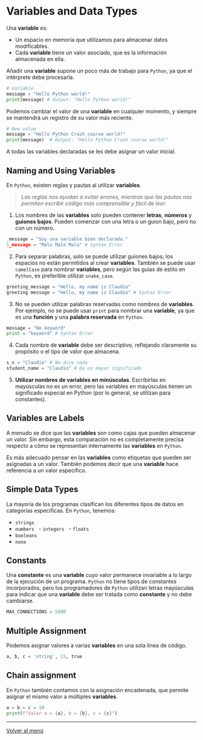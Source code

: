 # Variables and Data Types

Una **variable** es:

- Un espacio en memoria que utilizamos para almacenar datos modificables.
- Cada **variable** tiene un valor asociado, que es la información almacenada en ella.

Añadir una **variable** supone un poco más de trabajo para `Python`, ya que el intérprete debe procesarla.

```python
# Variable
message = "Hello Python world!"
print(message) # Output: "Hello Python world!"
```

Podemos cambiar el valor de una **variable** en cualquier momento, y siempre se mantendrá un registro de su valor más reciente.

```python
# New value
message = "Hello Python Crash course world!"
print(message)  # Output: "Hello Python Crash course world!"
```

A todas las variables declaradas se les debe asignar un valor inicial.

## Naming and Using Variables

En `Python`, existen reglas y pautas al utilizar **variables**.

> _Las reglas nos ayudan a evitar errores, mientras que las pautas nos permiten escribir código más comprensible y fácil de leer._

1. Los nombres de las **variables** solo pueden contener **letras**, **números** y **guiones bajos**. Pueden comenzar con una letra o un guion bajo, pero no con un número.

```python
_message = "Soy una variable bien declarada."
1_message = "Malo Malo Malo" # Syntax Error
```

2. Para separar palabras, solo se puede utilizar guiones bajos; los espacios no están permitidos al crear **variables**. También se puede usar `camelCase` para nombrar **variables**, pero según las guías de estilo en `Python`, es preferible utilizar `snake_case`.

```python
greeting_message = "Hello, my name is Claudio"
greeting message = "Hello, my name is Claudio" # Syntax Error
```

3. No se pueden utilizar palabras reservadas como nombres de **variables**. Por ejemplo, no se puede usar `print` para nombrar una **variable**, ya que es una **función** y una **palabra reservada** en `Python`.

```python
message = "No keyword"
print = "keyword" # Syntax Error
```

4. Cada nombre de **variable** debe ser descriptivo, reflejando claramente su propósito o el tipo de valor que almacena.

```python
s_n = "Claudio" # No dice nada
student_name = "Claudio" # Da un mayor significado
```

5. **Utilizar nombres de variables en minúsculas**. Escribirlas en mayúsculas no es un error, pero las variables en mayúsculas tienen un significado especial en Python (por lo general, se utilizan para constantes).

## Variables are Labels

A menudo se dice que las **variables** son como cajas que pueden almacenar un valor. Sin embargo, esta comparación no es completamente precisa respecto a cómo se representan internamente las **variables** en `Python`.

Es más adecuado pensar en las **variables** como etiquetas que pueden ser asignadas a un valor. También podemos decir que una **variable** hace referencia a un valor específico.

## Simple Data Types

La mayoría de los programas clasifican los diferentes tipos de datos en categorías específicas. En `Python`, tenemos:

- `strings`
- `numbers`
    - `integers`
    - `floats`
- `booleans`
- `none`

## Constants

Una **constante** es una **variable** cuyo valor permanece invariable a lo largo de la ejecución de un programa. `Python` no tiene tipos de constantes incorporados, pero los programadores de `Python` utilizan letras mayúsculas para indicar que una **variable** debe ser tratada como **constante** y no debe cambiarse.

```python
MAX_CONNECTIONS = 5000
```

## Multiple Assignment

Podemos asignar valores a varias **variables** en una sola línea de código.

```python
a, b, c = 'string', 15, true
```

## Chain assignment

En `Python` también contamos con la asignación encadenada, que permite asignar el mismo valor a múltiples **variables**.

```python
a = b = c = 10
print(f"Valor a = {a}, b = {b}, c = {c}")
```

---

[Volver al menú](./0.0.0.0-Learn-the-basics.md)
